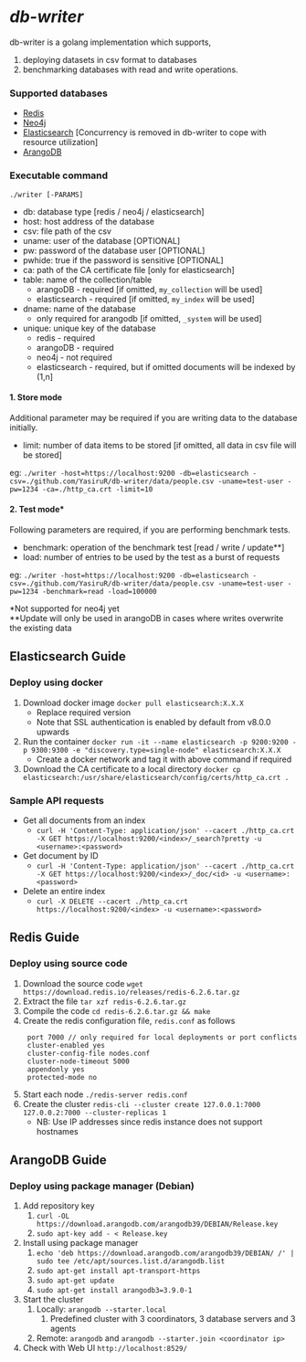 # _db-writer_

db-writer is a golang implementation which supports,
1. deploying datasets in csv format to databases
2. benchmarking databases with read and write operations.

### Supported databases

- [Redis](https://redis.io/)
- [Neo4j](https://neo4j.com/)
- [Elasticsearch](https://www.elastic.co/) [Concurrency is removed in db-writer to cope with resource utilization]
- [ArangoDB](https://www.arangodb.com/)

### Executable command

`./writer [-PARAMS]`

- db: database type [redis / neo4j / elasticsearch]
- host: host address of the database
- csv: file path of the csv
- uname: user of the database [OPTIONAL]
- pw: password of the database user [OPTIONAL]
- pwhide: true if the password is sensitive [OPTIONAL]
- ca: path of the CA certificate file [only for elasticsearch]
- table: name of the collection/table
  - arangoDB - required [if omitted, `my_collection` will be used]
  - elasticsearch - required [if omitted, `my_index` will be used]
- dname: name of the database
  - only required for arangodb [if omitted, `_system` will be used]
- unique: unique key of the database
  - redis - required
  - arangoDB - required
  - neo4j - not required
  - elasticsearch - required, but if omitted documents will be indexed by (1,n]

#### 1. Store mode

Additional parameter may be required if you are writing data to the database initially.

- limit: number of data items to be stored [if omitted, all data in csv file will be stored]

eg: `./writer -host=https://localhost:9200 -db=elasticsearch -csv=./github.com/YasiruR/db-writer/data/people.csv -uname=test-user -pw=1234 -ca=./http_ca.crt -limit=10`

#### 2. Test mode*

Following parameters are required, if you are performing benchmark tests.

- benchmark: operation of the benchmark test [read / write / update**]
- load: number of entries to be used by the test as a burst of requests

eg: `./writer -host=https://localhost:9200 -db=elasticsearch -csv=./github.com/YasiruR/db-writer/data/people.csv -uname=test-user -pw=1234 -benchmark=read -load=100000`

*Not supported for neo4j yet <br/>
**Update will only be used in arangoDB in cases where writes overwrite the existing data

## Elasticsearch Guide

### Deploy using docker

1. Download docker image `docker pull elasticsearch:X.X.X`
   - Replace required version
   - Note that SSL authentication is enabled by default from v8.0.0 upwards
2. Run the container `docker run -it --name elasticsearch -p 9200:9200 -p 9300:9300 -e "discovery.type=single-node" elasticsearch:X.X.X`
   - Create a docker network and tag it with above command if required
3. Download the CA certificate to a local directory `docker cp elasticsearch:/usr/share/elasticsearch/config/certs/http_ca.crt .`

### Sample API requests

- Get all documents from an index
  - `curl -H 'Content-Type: application/json' --cacert ./http_ca.crt -X GET https://localhost:9200/<index>/_search?pretty -u <username>:<password>`
- Get document by ID
  - `curl -H 'Content-Type: application/json' --cacert ./http_ca.crt -X GET https://localhost:9200/<index>/_doc/<id> -u <username>:<password>`
- Delete an entire index
  - `curl -X DELETE --cacert ./http_ca.crt https://localhost:9200/<index> -u <username>:<password>`

## Redis Guide

### Deploy using source code

1. Download the source code `wget https://download.redis.io/releases/redis-6.2.6.tar.gz`
2. Extract the file `tar xzf redis-6.2.6.tar.gz`
3. Compile the code `cd redis-6.2.6.tar.gz && make`
4. Create the redis configuration file, `redis.conf` as follows 
   ```
    port 7000 // only required for local deployments or port conflicts
    cluster-enabled yes
    cluster-config-file nodes.conf
    cluster-node-timeout 5000
    appendonly yes
    protected-mode no
   ```
5. Start each node `./redis-server redis.conf`
6. Create the cluster `redis-cli --cluster create 127.0.0.1:7000 127.0.0.2:7000
   --cluster-replicas 1`
    - NB: Use IP addresses since redis instance does not support hostnames

## ArangoDB Guide

### Deploy using package manager (Debian)

1. Add repository key 
   1. `curl -OL https://download.arangodb.com/arangodb39/DEBIAN/Release.key`
   2. `sudo apt-key add - < Release.key`
2. Install using package manager
   1. `echo 'deb https://download.arangodb.com/arangodb39/DEBIAN/ /' | sudo tee /etc/apt/sources.list.d/arangodb.list`
   2. `sudo apt-get install apt-transport-https`
   3. `sudo apt-get update`
   4. `sudo apt-get install arangodb3=3.9.0-1`
3. Start the cluster
   1. Locally: `arangodb --starter.local`
      1. Predefined cluster with 3 coordinators, 3 database servers and 3 agents
   2. Remote: `arangodb` and `arangodb --starter.join <coordinator ip>`
4. Check with Web UI `http://localhost:8529/`

